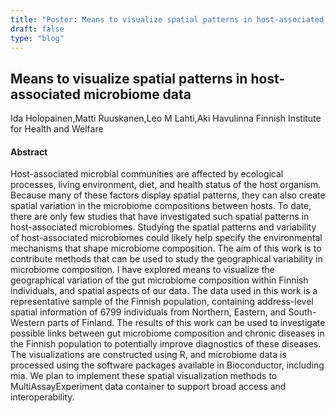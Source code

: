 ```yaml
---
title: "Poster: Means to visualize spatial patterns in host-associated microbiome data"
draft: false
type: "blog"
---
```


## Means to visualize spatial patterns in host-associated microbiome data
Ida Holopainen,Matti Ruuskanen,Leo M Lahti,Aki Havulinna
Finnish Institute for Health and Welfare
#### Abstract

Host-associated microbial communities are affected by ecological processes, living environment, diet, and health status of the host organism. Because many of these factors display spatial patterns, they can also create spatial variation in the microbiome compositions between hosts. To date, there are only few studies that have investigated such spatial patterns in host-associated microbiomes. Studying the spatial patterns and variability of host-associated microbiomes could likely help specify the environmental mechanisms that shape microbiome composition.  The aim of this work is to contribute methods that can be used to study the geographical variability in microbiome composition. I have explored means to visualize the geographical variation of the gut microbiome composition within Finnish individuals, and spatial aspects of our data. The data used in this work is a representative sample of the Finnish population, containing address-level spatial information of 6799 individuals from Northern, Eastern, and South-Western parts of Finland. The results of this work can be used to investigate possible links between gut microbiome composition and chronic diseases in the Finnish population to potentially improve diagnostics of these diseases.  The visualizations are constructed using R, and microbiome data is processed using the software packages available in Bioconductor, including mia. We plan to implement these spatial visualization methods to MultiAssayExperiment data container to support broad access and interoperability.

